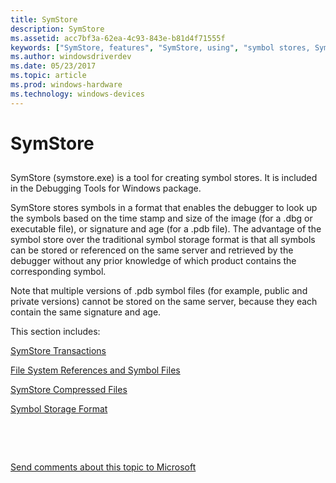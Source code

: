```yaml
---
title: SymStore
description: SymStore
ms.assetid: acc7bf3a-62ea-4c93-843e-b81d4f71555f
keywords: ["SymStore, features", "SymStore, using", "symbol stores, SymStore (symstore.exe)"]
ms.author: windowsdriverdev
ms.date: 05/23/2017
ms.topic: article
ms.prod: windows-hardware
ms.technology: windows-devices
---
```


# SymStore


## <span id="ddk_using_symstore_dbg"></span><span id="DDK_USING_SYMSTORE_DBG"></span>


SymStore (symstore.exe) is a tool for creating symbol stores. It is included in the Debugging Tools for Windows package.

SymStore stores symbols in a format that enables the debugger to look up the symbols based on the time stamp and size of the image (for a .dbg or executable file), or signature and age (for a .pdb file). The advantage of the symbol store over the traditional symbol storage format is that all symbols can be stored or referenced on the same server and retrieved by the debugger without any prior knowledge of which product contains the corresponding symbol.

Note that multiple versions of .pdb symbol files (for example, public and private versions) cannot be stored on the same server, because they each contain the same signature and age.

This section includes:

[SymStore Transactions](symstore-transactions.md)

[File System References and Symbol Files](file-system-references-and-symbol-files.md)

[SymStore Compressed Files](symstore-compressed-files.md)

[Symbol Storage Format](symbol-storage-format.md)

 

 

[Send comments about this topic to Microsoft](mailto:wsddocfb@microsoft.com?subject=Documentation%20feedback%20[debugger\debugger]:%20SymStore%20%20RELEASE:%20%285/15/2017%29&body=%0A%0APRIVACY%20STATEMENT%0A%0AWe%20use%20your%20feedback%20to%20improve%20the%20documentation.%20We%20don't%20use%20your%20email%20address%20for%20any%20other%20purpose,%20and%20we'll%20remove%20your%20email%20address%20from%20our%20system%20after%20the%20issue%20that%20you're%20reporting%20is%20fixed.%20While%20we're%20working%20to%20fix%20this%20issue,%20we%20might%20send%20you%20an%20email%20message%20to%20ask%20for%20more%20info.%20Later,%20we%20might%20also%20send%20you%20an%20email%20message%20to%20let%20you%20know%20that%20we've%20addressed%20your%20feedback.%0A%0AFor%20more%20info%20about%20Microsoft's%20privacy%20policy,%20see%20http://privacy.microsoft.com/default.aspx. "Send comments about this topic to Microsoft")




